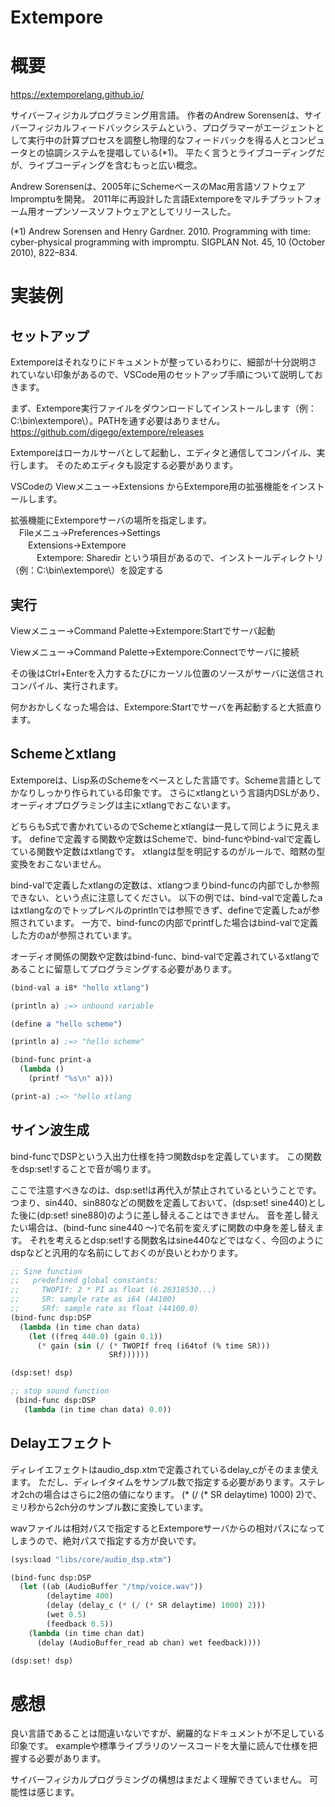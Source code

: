Extempore
===

# 概要

https://extemporelang.github.io/

サイバーフィジカルプログラミング用言語。
作者のAndrew Sorensenは、サイバーフィジカルフィードバックシステムという、プログラマーがエージェントとして実行中の計算プロセスを調整し物理的なフィードバックを得る人とコンピュータとの協調システムを提唱している(*1)。
平たく言うとライブコーディングだが、ライブコーディングを含むもっと広い概念。

Andrew Sorensenは、2005年にSchemeベースのMac用言語ソフトウェアImpromptuを開発。
2011年に再設計した言語Extemporeをマルチプラットフォーム用オープンソースソフトウェアとしてリリースした。

(*1) Andrew Sorensen and Henry Gardner. 2010. Programming with time: cyber-physical programming with impromptu. SIGPLAN Not. 45, 10 (October 2010), 822–834.

# 実装例

## セットアップ

Extemporeはそれなりにドキュメントが整っているわりに、細部が十分説明されていない印象があるので、VSCode用のセットアップ手順について説明しておきます。

まず、Extempore実行ファイルをダウンロードしてインストールします（例：C:\bin\extempore\）。PATHを通す必要はありません。  
https://github.com/digego/extempore/releases

Extemporeはローカルサーバとして起動し、エディタと通信してコンパイル、実行します。
そのためエディタも設定する必要があります。

VSCodeの Viewメニュー→Extensions からExtempore用の拡張機能をインストールします。

拡張機能にExtemporeサーバの場所を指定します。  
　Fileメニュ→Preferences→Settings  
　　Extensions→Extempore  
　　　Extempore: Sharedir という項目があるので、インストールディレクトリ（例：C:\bin\extempore\）を設定する

## 実行

Viewメニュー→Command Palette→Extempore:Startでサーバ起動

Viewメニュー→Command Palette→Extempore:Connectでサーバに接続

その後はCtrl+Enterを入力するたびにカーソル位置のソースがサーバに送信されコンパイル、実行されます。

何かおかしくなった場合は、Extempore:Startでサーバを再起動すると大抵直ります。


## Schemeとxtlang

Extemporeは、Lisp系のSchemeをベースとした言語です。Scheme言語としてかなりしっかり作られている印象です。
さらにxtlangという言語内DSLがあり、オーディオプログラミングは主にxtlangでおこないます。

どちらもS式で書かれているのでSchemeとxtlangは一見して同じように見えます。
defineで定義する関数や定数はSchemeで、bind-funcやbind-valで定義している関数や定数はxtlangです。
xtlangは型を明記するのがルールで、暗黙の型変換をおこないません。

bind-valで定義したxtlangの定数は、xtlangつまりbind-funcの内部でしか参照できない、という点に注意してください。
以下の例では、bind-valで定義したaはxtlangなのでトップレベルのprintlnでは参照できず、defineで定義したaが参照されています。
一方で、bind-funcの内部でprintfした場合はbind-valで定義した方のaが参照されています。

オーディオ関係の関数や定数はbind-func、bind-valで定義されているxtlangであることに留意してプログラミングする必要があります。

```Scheme
(bind-val a i8* "hello xtlang")

(println a) ;=> unbound variable

(define a "hello scheme")

(println a) ;=> "hello scheme"

(bind-func print-a
  (lambda ()
    (printf "%s\n" a)))

(print-a) ;=> "hello xtlang
```

## サイン波生成

bind-funcでDSPという入出力仕様を持つ関数dspを定義しています。
この関数をdsp:set!することで音が鳴ります。

ここで注意すべきなのは、dsp:set!は再代入が禁止されているということです。
つまり、sin440、sin880などの関数を定義しておいて、(dsp:set! sine440)とした後に(dp:set! sine880)のように差し替えることはできません。
音を差し替えたい場合は、(bind-func sine440 ～)で名前を変えずに関数の中身を差し替えます。
それを考えるとdsp:set!する関数名はsine440などではなく、今回のようにdspなどと汎用的な名前にしておくのが良いとわかります。

```Scheme
;; Sine function
;;   predefined global constants:
;;     TWOPIf: 2 * PI as float (6.28318530...)
;;     SR: sample rate as i64 (44100)
;;     SRf: sample rate as float (44100.0)
(bind-func dsp:DSP
  (lambda (in time chan data)
    (let ((freq 440.0) (gain 0.1))
      (* gain (sin (/ (* TWOPIf freq (i64tof (% time SR)))
                      SRf))))))

(dsp:set! dsp)

;; stop sound function
 (bind-func dsp:DSP 
   (lambda (in time chan data) 0.0))
```

## Delayエフェクト

ディレイエフェクトはaudio_dsp.xtmで定義されているdelay_cがそのまま使えます。
ただし、ディレイタイムをサンプル数で指定する必要があります。ステレオ2chの場合はさらに2倍の値になります。
(* (/ (* SR delaytime) 1000) 2)で、ミリ秒から2ch分のサンプル数に変換しています。

wavファイルは相対パスで指定するとExtemporeサーバからの相対パスになってしまうので、絶対パスで指定する方が良いです。

```Scheme
(sys:load "libs/core/audio_dsp.xtm")

(bind-func dsp:DSP
  (let ((ab (AudioBuffer "/tmp/voice.wav"))
        (delaytime 400)
        (delay (delay_c (* (/ (* SR delaytime) 1000) 2)))
        (wet 0.5)
        (feedback 0.5))
    (lambda (in time chan dat)
      (delay (AudioBuffer_read ab chan) wet feedback))))

(dsp:set! dsp)
```

# 感想

良い言語であることは間違いないですが、網羅的なドキュメントが不足している印象です。
exampleや標準ライブラリのソースコードを大量に読んで仕様を把握する必要があります。

サイバーフィジカルプログラミングの構想はまだよく理解できていません。
可能性は感じます。

